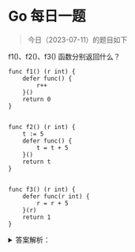 # Go 每日一题

> 今日（2023-07-11）的题目如下

f1()、f2()、f3() 函数分别返回什么？

```golang
func f1() (r int) {
	defer func() {
		r++
	}()
	return 0
}


func f2() (r int) {
	t := 5
	defer func() {
		t = t + 5
	}()
	return t
}


func f3() (r int) {
	defer func(r int) {
		r = r + 5
	}(r)
	return 1
}
```


<details>
<summary>答案解析：</summary>
<div>

参考答案及解析：1 5 1。

知识点：defer、返回值。


</div>
</details>
